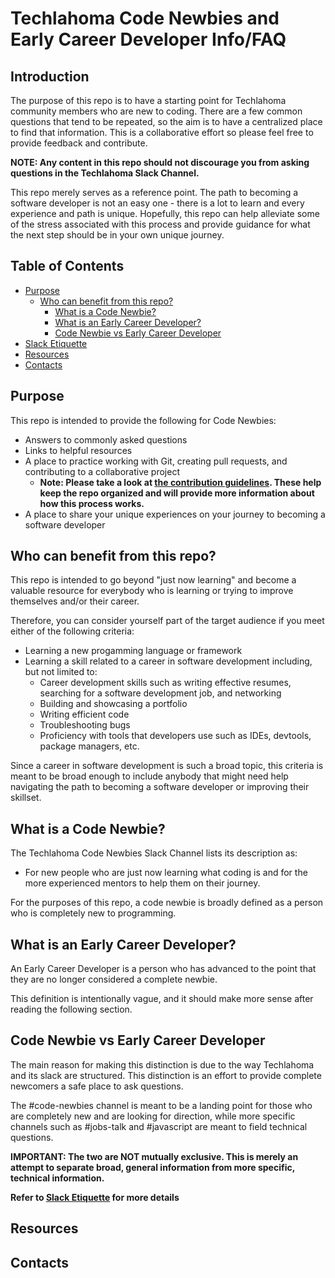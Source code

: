 
# Techlahoma Code Newbies and Early Career Developer Info/FAQ

## Introduction

The purpose of this repo is to have a starting point for Techlahoma community members who are new to coding. There are a few common questions that tend to be repeated, so the aim is to have a centralized place to find that information. This is a collaborative effort so please feel free to provide feedback and contribute.

**NOTE: Any content in this repo should not discourage you from asking questions in the Techlahoma Slack Channel.**

This repo merely serves as a reference point. The path to becoming a software developer is not an easy one - there is a lot to learn and every experience and path is unique. Hopefully, this repo can help alleviate some of the stress associated with this process and provide guidance for what the next step should be in your own unique journey.

## Table of Contents

- [Purpose](#purpose)
  - [Who can benefit from this repo?](#who-can-benefit-from-this-repo)
    - [What is a Code Newbie?](#what-is-a-code-newbie)
    - [What is an Early Career Developer?](#what-is-an-early-career-developer)
    - [Code Newbie vs Early Career Developer](#code-newbie-vs-early-career-developer)
- [Slack Etiquette](#slack-etiquette)
- [Resources](#resources)
- [Contacts](#contacts)

## Purpose

This repo is intended to provide the following for Code Newbies:
- Answers to commonly asked questions
- Links to helpful resources
- A place to practice working with Git, creating pull requests, and contributing to a collaborative project
  - **Note: Please take a look at [the contribution guidelines](CONTRIBUTING.md). These help keep the repo organized and will provide more information about how this process works.**
- A place to share your unique experiences on your journey to becoming a software developer

## Who can benefit from this repo?

This repo is intended to go beyond "just now learning" and become a valuable resource for everybody who is learning or trying to improve themselves and/or their career.

Therefore, you can consider yourself part of the target audience if you meet either of the following criteria:
- Learning a new progamming language or framework
- Learning a skill related to a career in software development including, but not limited to:
  - Career development skills such as writing effective resumes, searching for a software development job, and networking
  - Building and showcasing a portfolio
  - Writing efficient code
  - Troubleshooting bugs
  - Proficiency with tools that developers use such as IDEs, devtools, package managers, etc.

Since a career in software development is such a broad topic, this criteria is meant to be broad enough to include anybody that might need help navigating the path to becoming a software developer or improving their skillset.

## What is a Code Newbie?

The Techlahoma Code Newbies Slack Channel lists its description as:
- For new people who are just now learning what coding is and for the more experienced mentors to help them on their journey.

For the purposes of this repo, a code newbie is broadly defined as a person who is completely new to programming.

## What is an Early Career Developer?

An Early Career Developer is a person who has advanced to the point that they are no longer considered a complete newbie.

This definition is intentionally vague, and it should make more sense after reading the following section.

## Code Newbie vs Early Career Developer

The main reason for making this distinction is due to the way Techlahoma and its slack are structured. This distinction is an effort to provide complete newcomers a safe place to ask questions.

The #code-newbies channel is meant to be a landing point for those who are completely new and are looking for direction, while more specific channels such as #jobs-talk and #javascript are meant to field technical questions. 


**IMPORTANT: The two are NOT mutually exclusive. This is merely an attempt to separate broad, general information from more specific, technical information.**

**Refer to [Slack Etiquette](#slack-etiquette) for more details**

## Resources

## Contacts
